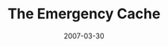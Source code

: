 ---
_schema: default
title: The Emergency Cache
link: https://www.geocaching.com/geocache/GC11MAC
owner: Jarhead28
date: 2007-03-30
log_type: Found it
display_coords: N 41° 27.792' W 075° 37.089'
latitude: '41.4632'
longitude: '-75.61815'
first_stage: false
bogus: false
zhanna_log:  >-
  Hi, Jarhead28!


  Well, apparently I was about two hours too _early_ for the First Find. How is that possible? Well, I’m not sure, but I was there at 10:00am, and the cache wasn’t. I searched every inch of the item in question, as several firefighters and an EMT can attest to. No cache … but when I came back at 5:45pm, I walked right up to it. I have to wonder if the cache page was published a little while before it should have been.


  Thanks to downward I was able to take half of the First Finders prize anyway, and I left my signature. Thanks for a nice excuse to get outside on such a lovely day, and for a chance to meet some of our local emergency team members!


  Zhanna
post_id: 84
---